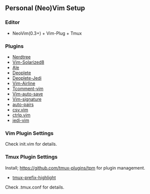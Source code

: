 ## Personal (Neo)Vim Setup

### Editor

* NeoVim(0.3+) + Vim-Plug + Tmux

### Plugins

* [Nerdtree](https://github.com/scrooloose/nerdtree)
* [Vim-Solarized8](https://github.com/lifepillar/vim-solarized8)
* [Ale](https://github.com/w0rp/ale)
* [Deoplete](https://github.com/Shougo/deoplete.nvim)
* [Deoplete-Jedi](https://github.com/zchee/deoplete-jedi)
* [Vim-Airline](https://github.com/vim-airline/vim-airline)
* [Tcomment-vim](https://github.com/tomtom/tcomment_vim)
* [Vim-auto-save](https://github.com/vim-scripts/vim-auto-save)
* [Vim-signature](https://github.com/kshenoy/vim-signature)
* [auto-pairs](https://github.com/jiangmiao/auto-pairs)
* [csv.vim](https://github.com/chrisbra/csv.vim)
* [ctrlp.vim](https://github.com/kien/ctrlp.vim)
* [jedi-vim](https://github.com/davidhalter/jedi-vim)

### Vim Plugin Settings

Check init.vim for details.

### Tmux Plugin Settings

Install; https://github.com/tmux-plugins/tpm for plugin management.

* [tmux-prefix-highlight](https://github.com/tmux-plugins/tmux-prefix-highlight)

Check .tmux.conf for details.

